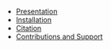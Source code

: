 * [Presentation](index.md)
* [Installation](installation.md)
* [Citation](citation.md)
* [Contributions and Support](contact.md)